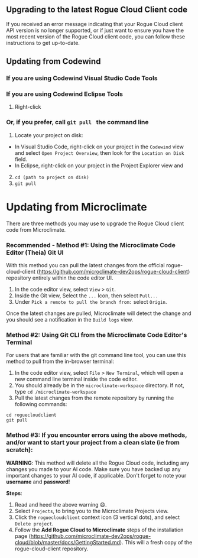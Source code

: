 ## Upgrading to the latest Rogue Cloud Client code

If you received an error message indicating that your Rogue Cloud client API version is no longer supported, or if just want to ensure you have the
most recent version of the Rogue Cloud client code, you can follow these instructions to get up-to-date.


## Updating from Codewind

### If you are using Codewind Visual Studio Code Tools

### If you are using Codewind Eclipse Tools

1. Right-click

### Or, if you prefer, call `git pull ` the command line

1. Locate your project on disk:
- In Visual Studio Code, right-click on your project in the `Codewind` view and select `Open Project Overview`, then look for the `Location on Disk` field.
- In Eclipse, right-click on your project in the Project Explorer view and 
2. `cd (path to project on disk)`
3. `git pull`


# Updating from Microclimate

There are three methods you may use to upgrade the Rogue Cloud client code from Microclimate.

### Recommended - Method #1: Using the Microclimate Code Editor (Theia) Git UI
With this method you can pull the latest changes from the official rogue-cloud-client (https://github.com/microclimate-dev2ops/rogue-cloud-client) repository entirely within the code editor UI.

1. In the code editor view, select `View` > `Git`.
2. Inside the Git view, Select the `...` Icon, then select `Pull...`
3. Under `Pick a remote to pull the branch from:` select `Origin`.

Once the latest changes are pulled, Microclimate will detect the change and you should see a notification in the `Build logs` view.


### Method #2: Using Git CLI from the Microclimate Code Editor's Terminal

For users that are familiar with the git command line tool, you can use this method to pull from the in-browser terminal:
1. In the code editor view, select `File` > `New Terminal`, which will open a new command line terminal inside the code editor.
2. You should already be in the `microclimate-workspace` directory. If not, type `cd /microclimate-workspace`
3. Pull the latest changes from the remote repository by running the following commands:
```
cd roguecloudclient
git pull
```

### Method #3: If you encounter errors using the above methods, and/or want to start your project from a clean slate (ie from scratch):

**WARNING**: This method will delete all the Rogue Cloud code, including any changes you made to your AI code. Make sure you have backed up any important changes to your AI code, if applicable. Don't forget to note your **username** and **password**!

**Steps**:
1. Read and heed the above warning :smile:.
2. Select `Projects`, to bring you to the Microclimate Projects view.
3. Click the `roguecloudclient` context icon (3 vertical dots), and select `Delete project`.
4. Follow the **Add Rogue Cloud to Microclimate** steps of the installation page (https://github.com/microclimate-dev2ops/rogue-cloud/blob/master/docs/GettingStarted.md). This will a fresh copy of the rogue-cloud-client repository.
